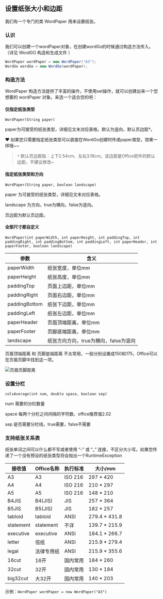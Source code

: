 ## 设置纸张大小和边距

我们有一个专门的类 WordPaper 用来设置纸张。

### 认识

我们可以创建一个wordPaper对象，在创建wordGo的时候通过构造方法传入。（详见 WordGO 构造和生成文件 ）

```java
WordPaper wordPaper = new WordPaper("A3");
WordGo wordGo = new WordGo(wordPaper);
```

### 构造方法

WordPaper 构造方法提供了丰富的操作，不使用set操作，就可以创建出来一个您想要的 wordPaper 对象。来选一个适合您的吧：

#### 仅指定纸张类型

`WordPaper(String paper)`

paper为可接受的纸张类型，详细见文末对应表格。默认为竖向，默认页边距*。

❤ 如果您只需要指定纸张类型可以直接在WordGo创建时传递paper类型，效果一样哦~~

> `*` 默认页边距指：上下2.54cm、左右3.18cm。该边距是Office软件的默认边距，不建议修改~



#### 指定纸张类型和方向

`WordPaper(String paper, boolean landscape)`

paper  为可接受的纸张类型，详细见文末对应表格。

landscape  为方向，true为横向，false为竖向。

页边距为默认页边距。



#### 全部尺寸都自定义

`WordPaper(int paperWidth, int paperHeight, int paddingTop, int paddingRight, int paddingBottom, int paddingLeft, int paperHeader, int paperFooter, boolean landscape)`

| 参数          | 含义                                  |
| ------------- | ------------------------------------- |
| paperWidth    | 纸张宽度，单位mm                      |
| paperHeight   | 纸张高度，单位mm                      |
| paddingTop    | 页面上边距，单位mm                    |
| paddingRight  | 页面右边距，单位mm                    |
| paddingBottom | 纸张下边距，单位mm                    |
| paddingLeft   | 纸张左边距，单位mm                    |
| paperHeader   | 页眉顶端距离，单位mm                  |
| paperFooter   | 页脚底端距离，单位mm                  |
| landscape     | 纸张方向方向，true为横向，false为竖向 |

页眉顶端距离 和 页脚底端距离 不太常用，一般分别设置成150和175，Office可以在页眉页脚中找到这一项。

![页眉页脚距离](C:\Users\Administrator\Desktop\页眉页脚距离.png)



### 设置分栏

`colsAverage(int num, double space, boolean sep)`

num 需要的分栏数量

space 每两个分栏之间间隔的字符数，office推荐值2.02

sep 是否需要分栏线，true需要，false不需要



### 支持纸张关系表

纸张单词之间可以什么都不写或者使用 “-” 或 “_” 连接，不区分大小写。如果您传递了一个没有预设的纸张类型将会抛出一个RuntimeException

| 接收值    | Office名称 | 执行标准 | 大小/mm       |
| --------- | ---------- | -------- | ------------- |
| A3        | A3         | ISO 216  | 297 * 420     |
| A4        | A4         | ISO 216  | 210 * 297     |
| A5        | A5         | ISO 216  | 148 * 210     |
| B4JIS     | B4(JIS)    | JIS      | 257 * 364     |
| B5JIS     | B5(JIS)    | JIS      | 182 * 257     |
| tabloid   | tabloid    | ANSI     | 279.4 * 431.8 |
| statement | statement  | 不详     | 139.7 * 215.9 |
| executive | executive  | ANSI     | 184.1 * 266.7 |
| letter    | 信纸       | ANSI     | 215.9 * 279.4 |
| legal     | 法律专用纸 | ANSI     | 215.9 * 355.6 |
| 16cut     | 16开       | 国内常用 | 184 * 260     |
| 32cut     | 32开       | 国内常用 | 130 * 184     |
| big32cut  | 大32开     | 国内常用 | 140 * 203     |

示例：`WordPaper wordPaper = new WordPaper("A3")`